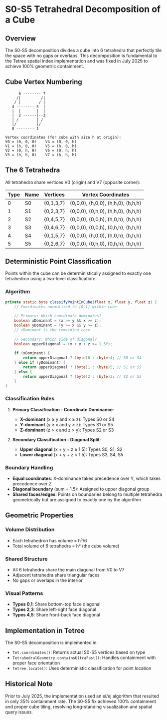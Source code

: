 # S0-S5 Tetrahedral Decomposition of a Cube

## Overview

The S0-S5 decomposition divides a cube into 6 tetrahedra that perfectly tile the space with no gaps or overlaps. This decomposition is fundamental to the Tetree spatial index implementation and was fixed in July 2025 to achieve 100% geometric containment.

## Cube Vertex Numbering

```
      6 -------- 7
     /|         /|
    / |        / |
   4 -------- 5  |
   |  |       |  |
   |  2 ------|--3
   | /        | /
   |/         |/
   0 -------- 1

Vertex coordinates (for cube with size h at origin):
V0 = (0, 0, 0)    V4 = (0, 0, h)
V1 = (h, 0, 0)    V5 = (h, 0, h)
V2 = (0, h, 0)    V6 = (0, h, h)
V3 = (h, h, 0)    V7 = (h, h, h)
```

## The 6 Tetrahedra

All tetrahedra share vertices V0 (origin) and V7 (opposite corner):

| Type | Name | Vertices | Vertex Coordinates |
|------|------|----------|-------------------|
| 0 | S0 | {0,1,3,7} | (0,0,0), (h,0,0), (h,h,0), (h,h,h) |
| 1 | S1 | {0,2,3,7} | (0,0,0), (0,h,0), (h,h,0), (h,h,h) |
| 2 | S2 | {0,4,5,7} | (0,0,0), (0,0,h), (h,0,h), (h,h,h) |
| 3 | S3 | {0,4,6,7} | (0,0,0), (0,0,h), (0,h,h), (h,h,h) |
| 4 | S4 | {0,1,5,7} | (0,0,0), (h,0,0), (h,0,h), (h,h,h) |
| 5 | S5 | {0,2,6,7} | (0,0,0), (0,h,0), (0,h,h), (h,h,h) |

## Deterministic Point Classification

Points within the cube can be deterministically assigned to exactly one tetrahedron using a two-level classification:

### Algorithm

```java
private static byte classifyPointInCube(float x, float y, float z) {
    // Coordinates normalized to [0,1] within cube
    
    // Primary: Which coordinate dominates?
    boolean xDominant = (x >= y && x >= z);
    boolean yDominant = (y >= x && y >= z);
    // zDominant is the remaining case
    
    // Secondary: Which side of diagonal?
    boolean upperDiagonal = (x + y + z >= 1.5f);
    
    if (xDominant) {
        return upperDiagonal ? (byte)0 : (byte)4; // S0 or S4
    } else if (yDominant) {
        return upperDiagonal ? (byte)1 : (byte)5; // S1 or S5
    } else {
        return upperDiagonal ? (byte)2 : (byte)3; // S2 or S3
    }
}
```

### Classification Rules

1. **Primary Classification - Coordinate Dominance**:
   - **X-dominant** (x ≥ y and x ≥ z): Types S0 or S4
   - **Y-dominant** (y ≥ x and y ≥ z): Types S1 or S5
   - **Z-dominant** (z > x and z > y): Types S2 or S3

2. **Secondary Classification - Diagonal Split**:
   - **Upper diagonal** (x + y + z ≥ 1.5): Types S0, S1, S2
   - **Lower diagonal** (x + y + z < 1.5): Types S3, S4, S5

### Boundary Handling

- **Equal coordinates**: X-dominance takes precedence over Y, which takes precedence over Z
- **Diagonal boundary** (sum = 1.5): Assigned to upper diagonal group
- **Shared faces/edges**: Points on boundaries belong to multiple tetrahedra geometrically but are assigned to exactly one by the algorithm

## Geometric Properties

### Volume Distribution
- Each tetrahedron has volume = h³/6
- Total volume of 6 tetrahedra = h³ (the cube volume)

### Shared Structure
- All 6 tetrahedra share the main diagonal from V0 to V7
- Adjacent tetrahedra share triangular faces
- No gaps or overlaps in the interior

### Visual Patterns
- **Types 0,1**: Share bottom-top face diagonal
- **Types 2,3**: Share left-right face diagonal  
- **Types 4,5**: Share front-back face diagonal

## Implementation in Tetree

The S0-S5 decomposition is implemented in:
- `Tet.coordinates()`: Returns actual S0-S5 vertices based on type
- `TetrahedralGeometry.containsUltraFast()`: Handles containment with proper face orientation
- `Tetree.locate()`: Uses deterministic classification for point location

## Historical Note

Prior to July 2025, the implementation used an ei/ej algorithm that resulted in only 35% containment rate. The S0-S5 fix achieved 100% containment and proper cube tiling, resolving long-standing visualization and spatial query issues.
